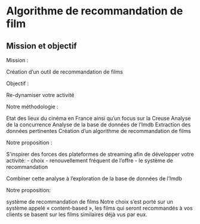 # Algorithme de recommandation de film

## Mission et objectif

Mission :

Création d’un outil de recommandation de films


Objectif : 

Re-dynamiser votre activité

Notre méthodologie :

Etat des lieux du cinéma en France ainsi qu’un focus sur la Creuse
Analyse de la concurrence
Analyse de la base de données de l’Imdb
Extraction des données pertinentes
Création d’un algorithme de recommandation de films

Notre proposition :

S’inspirer des forces des plateformes de streaming afin de développer votre activité:
	- choix
	- renouvellement fréquent de l’offre
	- le système de recommandation

Combiner cette analyse à l’exploration de la base de données de l’Imdb

Notre proposition: 

système de recommandation de films
Notre choix s’est porté sur un système appelé
« content-based », les films qui seront recommandés à vos clients se basent sur les films similaires déjà vus par eux.

